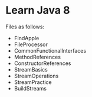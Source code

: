 # Learn Java 8

Files as follows:

- FindApple
- FileProcessor
- CommonFunctionalInterfaces
- MethodReferences
- ConstructorReferences
- StreamBasics
- StreamOperations
- StreamPractice
- BuildStreams